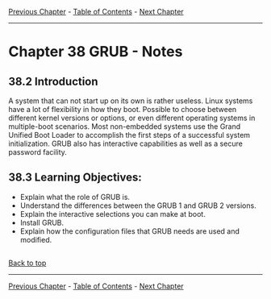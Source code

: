 [Previous Chapter](../Ch37-systemsusd/notes_Ch37.md) - [Table of Contents](../README.md#table-of-contents) - [Next Chapter](../Ch39-init/notes_Ch39.md)

---

# Chapter 38 GRUB - Notes

## 38.2 Introduction
A system that can not start up on its own is rather useless. Linux systems have a lot of flexibility in how they boot. Possible to choose between different kernel versions or options, or even different operating systems in multiple-boot scenarios. Most non-embedded systems use the Grand Unified Boot Loader to accomplish the first steps of a successful system initialization. GRUB also has interactive capabilities as well as a secure password facility.

## 38.3 Learning Objectives:
- Explain what the role of GRUB is.
- Understand the differences between the GRUB 1 and GRUB 2 versions.
- Explain the interactive selections you can make at boot.
- Install GRUB.
- Explain how the configuration files that GRUB needs are used and modified.


##

[Back to top](#)

---

[Previous Chapter](../Ch37-systemsusd/notes_Ch37.md) - [Table of Contents](../README.md#table-of-contents) - [Next Chapter](../Ch39-init/notes_Ch39.md)
